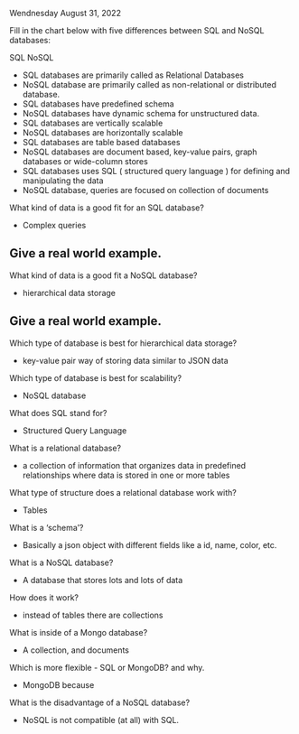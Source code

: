 Wendnesday August 31, 2022


Fill in the chart below with five differences between SQL and NoSQL databases:

SQL	NoSQL
 - SQL databases are primarily called as Relational Databases
 - NoSQL database are primarily called as non-relational or distributed database.
 - SQL databases have predefined schema 
 - NoSQL databases have dynamic schema for unstructured data.
 - SQL databases are vertically scalable
 - NoSQL databases are horizontally scalable
 - SQL databases are table based databases 
 - NoSQL databases are document based, key-value pairs, graph databases or wide-column stores
 - SQL databases uses SQL ( structured query language ) for defining and manipulating the data
 - NoSQL database, queries are focused on collection of documents
 	 
 	 
What kind of data is a good fit for an SQL database?
- Complex queries


Give a real world example.
- 


What kind of data is a good fit a NoSQL database?
-  hierarchical data storage


Give a real world example.
- 


Which type of database is best for hierarchical data storage?
- key-value pair way of storing data similar to JSON data


Which type of database is best for scalability?
- NoSQL database


What does SQL stand for?
- Structured Query Language


What is a relational database?
- a collection of information that organizes data in predefined relationships where data is stored in one or more tables


What type of structure does a relational database work with?
- Tables


What is a ‘schema’?
- Basically a json object with different fields like a id, name, color, etc.


What is a NoSQL database?
- A database that stores lots and lots of data


How does it work?
- instead of tables there are collections 


What is inside of a Mongo database?
- A collection, and documents


Which is more flexible - SQL or MongoDB? and why.
- MongoDB because 


What is the disadvantage of a NoSQL database?
- NoSQL is not compatible (at all) with SQL.

